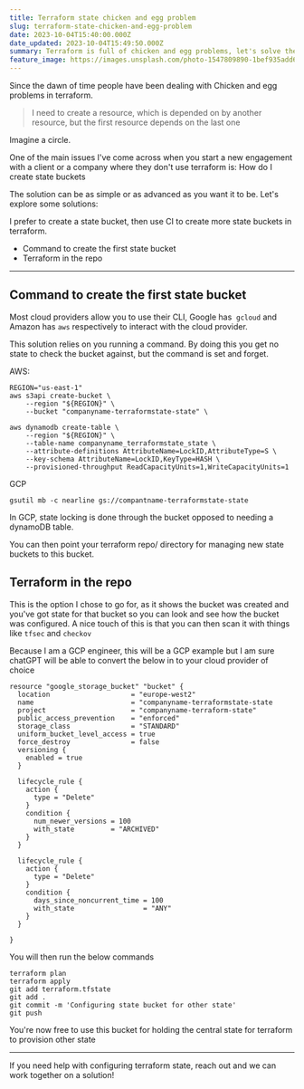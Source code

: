 ```yaml
---
title: Terraform state chicken and egg problem
slug: terraform-state-chicken-and-egg-problem
date: 2023-10-04T15:40:00.000Z
date_updated: 2023-10-04T15:49:50.000Z
summary: Terraform is full of chicken and egg problems, let's solve the state one
feature_image: https://images.unsplash.com/photo-1547809890-1bef935add63?crop=entropy&cs=tinysrgb&fit=max&fm=jpg&ixid=M3wxMTc3M3wwfDF8c2VhcmNofDI3fHxlZ2d8ZW58MHx8fHwxNjk2NDA5ODg4fDA&ixlib=rb-4.0.3&q=80&w=1000
---
```


Since the dawn of time people have been dealing with Chicken and egg problems in terraform.

> I need to create a resource, which is depended on by another resource, but the first resource depends on the last one

 Imagine a circle. 

One of the main issues I've come across when you start a new engagement with a client or a company where they don't use terraform is: How do I create state buckets

The solution can be as simple or as advanced as you want it to be. Let's explore some solutions:

I prefer to create a state bucket, then use CI to create more state buckets in terraform. 

- Command to create the first state bucket
- Terraform in the repo

---

## Command to create the first state bucket

Most cloud providers allow you to use their CLI, Google has  `gcloud` and Amazon has `aws` respectively to interact with the cloud provider.

This solution relies on you running a command. By doing this you get no state to check the bucket against, but the command is set and forget.

AWS:

    REGION="us-east-1"
    aws s3api create-bucket \
    	--region "${REGION}" \
    	--bucket "companyname-terraformstate-state" \
    
    aws dynamodb create-table \
    	--region "${REGION}" \
    	--table-name companyname_terraformstate_state \
    	--attribute-definitions AttributeName=LockID,AttributeType=S \
    	--key-schema AttributeName=LockID,KeyType=HASH \
    	--provisioned-throughput ReadCapacityUnits=1,WriteCapacityUnits=1
       

GCP

    gsutil mb -c nearline gs://compantname-terraformstate-state

In GCP, state locking is done through the bucket opposed to needing a dynamoDB table. 

You can then point your terraform repo/ directory for managing new state buckets to this bucket. 

## Terraform in the repo

This is the option I chose to go for, as it shows the bucket was created and you've got state for that bucket so you can look and see how the bucket was configured. A nice touch of this is that you can then scan it with things like `tfsec` and `checkov`

Because I am a GCP engineer, this will be a GCP example but I am sure chatGPT will be able to convert the below in to your cloud provider of choice 

    resource "google_storage_bucket" "bucket" {
      location                    = "europe-west2"
      name                        = "companyname-terraformstate-state
      project                     = "companyname-terraform-state"
      public_access_prevention    = "enforced"
      storage_class               = "STANDARD"
      uniform_bucket_level_access = true
      force_destroy               = false
      versioning {
        enabled = true
      }
    
      lifecycle_rule {
        action {
          type = "Delete"
        }
        condition {
          num_newer_versions = 100
          with_state         = "ARCHIVED"
        }
      }
    
      lifecycle_rule {
        action {
          type = "Delete"
        }
        condition {
          days_since_noncurrent_time = 100
          with_state                 = "ANY"
        }
      }
    
    }

You will then run the below commands

    terraform plan
    terraform apply
    git add terraform.tfstate
    git add .
    git commit -m 'Configuring state bucket for other state'
    git push

You're now free to use this bucket for holding the central state for terraform to provision other state

---

If you need help with configuring terraform state, reach out and we can work together on a solution! 
